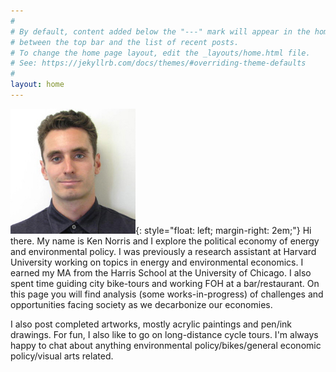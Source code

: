 ```yaml
---
#
# By default, content added below the "---" mark will appear in the home page
# between the top bar and the list of recent posts.
# To change the home page layout, edit the _layouts/home.html file.
# See: https://jekyllrb.com/docs/themes/#overriding-theme-defaults
#
layout: home
---
```

<img src="/assets/ken_norris_300x300.jpg" alt="/assets/ken_norris_300x300.jpg" width="200"/>{: style="float: left; margin-right: 2em;"}
Hi there. My name is Ken Norris and I explore the political economy of energy and environmental policy. I was previously a research assistant at Harvard University working on topics in energy and environmental economics. I earned my MA from the Harris School at the University of Chicago. I also spent time guiding city bike-tours and working FOH at a bar/restaurant. On this page you will find analysis (some works-in-progress) of challenges and opportunities facing society as we decarbonize our economies. 

I also post completed artworks, mostly acrylic paintings and pen/ink drawings. For fun, I also like to go on long-distance cycle tours. I'm always happy to chat about anything environmental policy/bikes/general economic policy/visual arts related. 